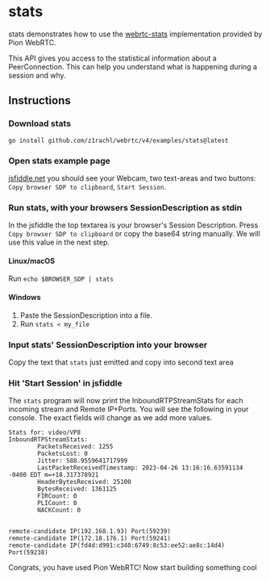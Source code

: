 # stats
stats demonstrates how to use the [webrtc-stats](https://www.w3.org/TR/webrtc-stats/) implementation provided by Pion WebRTC.

This API gives you access to the statistical information about a PeerConnection. This can help you understand what is happening
during a session and why.

## Instructions
### Download stats
```
go install github.com/z1rachl/webrtc/v4/examples/stats@latest
```

### Open stats example page
[jsfiddle.net](https://jsfiddle.net/s179hacu/) you should see your Webcam, two text-areas and two buttons: `Copy browser SDP to clipboard`, `Start Session`.

### Run stats, with your browsers SessionDescription as stdin
In the jsfiddle the top textarea is your browser's Session Description. Press `Copy browser SDP to clipboard` or copy the base64 string manually.
We will use this value in the next step.

#### Linux/macOS
Run `echo $BROWSER_SDP | stats`
#### Windows
1. Paste the SessionDescription into a file.
1. Run `stats < my_file`

### Input stats' SessionDescription into your browser
Copy the text that `stats` just emitted and copy into second text area

### Hit 'Start Session' in jsfiddle
The `stats` program will now print the InboundRTPStreamStats for each incoming stream and Remote IP+Ports.
You will see the following in your console. The exact fields will change as we add more values.

```
Stats for: video/VP8
InboundRTPStreamStats:
        PacketsReceived: 1255
        PacketsLost: 0
        Jitter: 588.9559641717999
        LastPacketReceivedTimestamp: 2023-04-26 13:16:16.63591134 -0400 EDT m=+18.317378921
        HeaderBytesReceived: 25100
        BytesReceived: 1361125
        FIRCount: 0
        PLICount: 0
        NACKCount: 0


remote-candidate IP(192.168.1.93) Port(59239)
remote-candidate IP(172.18.176.1) Port(59241)
remote-candidate IP(fd4d:d991:c340:6749:8c53:ee52:ae8c:14d4) Port(59238)
```

Congrats, you have used Pion WebRTC! Now start building something cool
